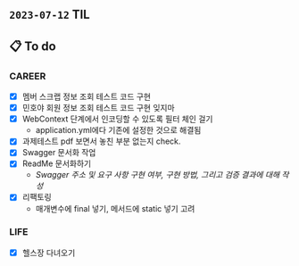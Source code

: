 ## `2023-07-12` TIL

## 📋 To do

### CAREER

- [x]  멤버 스크랩 정보 조회 테스트 코드 구현
- [x]  민호야 회원 정보 조회 테스트 코드 구현 잊지마
- [x]  WebContext 단계에서 인코딩할 수 있도록 필터 체인 걸기
    - application.yml에다 기존에 설정한 것으로 해결됨
- [x]  과제테스트 pdf 보면서 놓친 부분 없는지 check.
- [x]  Swagger 문서화 작업
- [x]  ReadMe 문서화하기
    - *Swagger 주소 및 요구 사항 구현 여부, 구현 방법, 그리고*
      *검증 결과에 대해 작성*
- [x]  리팩토링
    - 매개변수에 final 넣기, 메서드에 static 넣기 고려

### LIFE

- [x] 헬스장 다녀오기